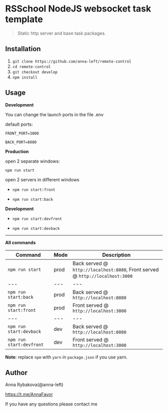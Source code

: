 # RSSchool NodeJS websocket task template
> Static http server and base task packages.

## Installation
1. `git clone https://github.com/anna-left/remote-control`
2. `cd remote-control`
3. `git checkout develop`
4. `npm install`

## Usage
**Development**

You can change the launch ports in the file .env

default ports:

`FRONT_PORT=3000`

`BACK_PORT=8080`

**Production**

open 2 separate windows:

`npm run start` 

open 2 servers in different windows

- `npm run start:front` 

- `npm run start:back` 

**Development**

- `npm run start:devfront` 

- `npm run start:devback` 


---

**All commands**

Command | Mode | Description
--- | --- | ---
`npm run start` | prod | Back served @ `http://localhost:8080`, Front served @ `http://localhost:3000`
--- | --- | ---
`npm run start:back` | prod | Back served @ `http://localhost:8080`
`npm run start:front` | prod | Front served @ `http://localhost:3000`
--- | --- | ---
`npm run start:devback` | dev | Back served @ `http://localhost:8080`
`npm run start:devfront` | dev | Front served @ `http://localhost:3000`

**Note**: replace `npm` with `yarn` in `package.json` if you use yarn.

## Author

Anna Rybakova(@anna-left)

https://t.me/AnnaFavor

If you have any questions please contact me